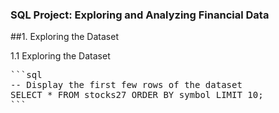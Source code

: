 ### SQL Project: Exploring and Analyzing Financial Data
##1. Exploring the Dataset


1.1 Exploring the Dataset
<pre>
```sql
-- Display the first few rows of the dataset
SELECT * FROM stocks27 ORDER BY symbol LIMIT 10;
```
</pre>
